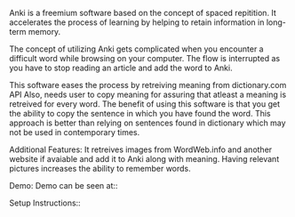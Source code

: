 Anki is a freemium software based on the concept of spaced repitition. It accelerates the process of learning by helping to retain information in long-term memory.

The concept of utilizing Anki gets complicated when you encounter a difficult word while browsing on your computer. The flow is interrupted as you have to stop reading an article and add the word to Anki.

This software eases the process by retreiving meaning from dictionary.com API
Also, needs user to copy meaning for assuring that atleast a meaning is retreived for every word.
The benefit of using this software is that you get the ability to copy the sentence in which you have found the word. This approach is better than relying on sentences found in dictionary which may not be used in contemporary times.

Additional Features:
It retreives images from WordWeb.info and another website if avaiable and add it to Anki along with meaning.
Having relevant pictures increases the ability to remember words.

Demo:
Demo can be seen at::

Setup Instructions::


